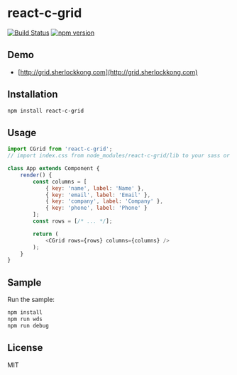 # react-c-grid

[![Build Status](https://travis-ci.org/sherlockkong/react-c-grid.svg?branch=master)](https://travis-ci.org/sherlockkong/react-c-grid)
[![npm version](https://badge.fury.io/js/react-c-grid.svg)](https://badge.fury.io/js/react-c-grid)

## Demo

- [http://grid.sherlockkong.com](http://grid.sherlockkong.com)

## Installation

```bash
npm install react-c-grid
```

## Usage

```javascript
import CGrid from 'react-c-grid';
// import index.css from node_modules/react-c-grid/lib to your sass or less file.

class App extends Component {
    render() {
        const columns = [
            { key: 'name', label: 'Name' },
            { key: 'email', label: 'Email' },
            { key: 'company', label: 'Company' },
            { key: 'phone', label: 'Phone' }
        ];
        const rows = [/* ... */];

        return (
            <CGrid rows={rows} columns={columns} />
        );
    }
}
```

## Sample

Run the sample:

```bash
npm install
npm run wds
npm run debug
```

## License

MIT
